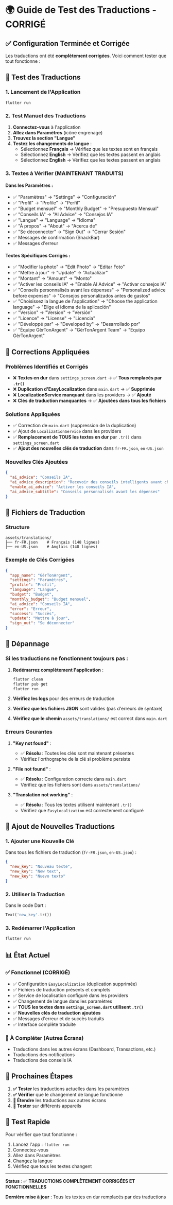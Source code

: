 # 🌍 Guide de Test des Traductions - CORRIGÉ

## ✅ Configuration Terminée et Corrigée

Les traductions ont été **complètement corrigées**. Voici comment tester que tout fonctionne :

## 🧪 Test des Traductions

### 1. Lancement de l'Application

```bash
flutter run
```

### 2. Test Manuel des Traductions

1. **Connectez-vous** à l'application
2. **Allez dans Paramètres** (icône engrenage)
3. **Trouvez la section "Langue"**
4. **Testez les changements de langue** :
   - Sélectionnez **Français** → Vérifiez que les textes sont en français
   - Sélectionnez **English** → Vérifiez que les textes passent en anglais
   - Sélectionnez **English** → Vérifiez que les textes passent en anglais

### 3. Textes à Vérifier (MAINTENANT TRADUITS)

#### Dans les Paramètres :
- ✅ "Paramètres" → "Settings" → "Configuración"
- ✅ "Profil" → "Profile" → "Perfil"
- ✅ "Budget mensuel" → "Monthly Budget" → "Presupuesto Mensual"
- ✅ "Conseils IA" → "AI Advice" → "Consejos IA"
- ✅ "Langue" → "Language" → "Idioma"
- ✅ "À propos" → "About" → "Acerca de"
- ✅ "Se déconnecter" → "Sign Out" → "Cerrar Sesión"
- ✅ Messages de confirmation (SnackBar)
- ✅ Messages d'erreur

#### Textes Spécifiques Corrigés :
- ✅ "Modifier la photo" → "Edit Photo" → "Editar Foto"
- ✅ "Mettre à jour" → "Update" → "Actualizar"
- ✅ "Montant" → "Amount" → "Monto"
- ✅ "Activer les conseils IA" → "Enable AI Advice" → "Activar consejos IA"
- ✅ "Conseils personnalisés avant les dépenses" → "Personalized advice before expenses" → "Consejos personalizados antes de gastos"
- ✅ "Choisissez la langue de l'application" → "Choose the application language" → "Elige el idioma de la aplicación"
- ✅ "Version" → "Version" → "Versión"
- ✅ "Licence" → "License" → "Licencia"
- ✅ "Développé par" → "Developed by" → "Desarrollado por"
- ✅ "Équipe GèrTonArgent" → "GèrTonArgent Team" → "Equipo GèrTonArgent"

## 🔧 Corrections Appliquées

### Problèmes Identifiés et Corrigés
- ❌ **Textes en dur** dans `settings_screen.dart` → ✅ **Tous remplacés par `.tr()`**
- ❌ **Duplication d'EasyLocalization** dans `main.dart` → ✅ **Supprimée**
- ❌ **LocalizationService manquant** dans les providers → ✅ **Ajouté**
- ❌ **Clés de traduction manquantes** → ✅ **Ajoutées dans tous les fichiers**

### Solutions Appliquées
- ✅ Correction de `main.dart` (suppression de la duplication)
- ✅ Ajout de `LocalizationService` dans les providers
- ✅ **Remplacement de TOUS les textes en dur** par `.tr()` dans `settings_screen.dart`
- ✅ **Ajout des nouvelles clés de traduction** dans `fr-FR.json`, `en-US.json`

### Nouvelles Clés Ajoutées
```json
{
  "ai_advice": "Conseils IA",
  "ai_advice_description": "Recevoir des conseils intelligents avant chaque dépense",
  "enable_ai_advice": "Activer les conseils IA",
  "ai_advice_subtitle": "Conseils personnalisés avant les dépenses"
}
```

## 📁 Fichiers de Traduction

### Structure
```
assets/translations/
├── fr-FR.json    # Français (148 lignes)
├── en-US.json    # Anglais (148 lignes)

```

### Exemple de Clés Corrigées
```json
{
  "app_name": "GèrTonArgent",
  "settings": "Paramètres",
  "profile": "Profil",
  "language": "Langue",
  "budget": "Budget",
  "monthly_budget": "Budget mensuel",
  "ai_advice": "Conseils IA",
  "error": "Erreur",
  "success": "Succès",
  "update": "Mettre à jour",
  "sign_out": "Se déconnecter"
}
```

## 🚨 Dépannage

### Si les traductions ne fonctionnent toujours pas :

1. **Redémarrez complètement l'application** :
   ```bash
   flutter clean
   flutter pub get
   flutter run
   ```

2. **Vérifiez les logs** pour des erreurs de traduction

3. **Vérifiez que les fichiers JSON** sont valides (pas d'erreurs de syntaxe)

4. **Vérifiez que le chemin** `assets/translations/` est correct dans `main.dart`

### Erreurs Courantes

1. **"Key not found"** :
   - ✅ **Résolu** : Toutes les clés sont maintenant présentes
   - Vérifiez l'orthographe de la clé si problème persiste

2. **"File not found"** :
   - ✅ **Résolu** : Configuration correcte dans `main.dart`
   - Vérifiez que les fichiers sont dans `assets/translations/`

3. **"Translation not working"** :
   - ✅ **Résolu** : Tous les textes utilisent maintenant `.tr()`
   - Vérifiez que `EasyLocalization` est correctement configuré

## 🔄 Ajout de Nouvelles Traductions

### 1. Ajouter une Nouvelle Clé

Dans tous les fichiers de traduction (`fr-FR.json`, `en-US.json`) :

```json
{
  "new_key": "Nouveau texte",
  "new_key": "New text",
  "new_key": "Nuevo texto"
}
```

### 2. Utiliser la Traduction

Dans le code Dart :

```dart
Text('new_key'.tr())
```

### 3. Redémarrer l'Application

```bash
flutter run
```

## 📊 État Actuel

### ✅ Fonctionnel (CORRIGÉ)
- ✅ Configuration `EasyLocalization` (duplication supprimée)
- ✅ Fichiers de traduction présents et complets
- ✅ Service de localisation configuré dans les providers
- ✅ Changement de langue dans les paramètres
- ✅ **TOUS les textes dans `settings_screen.dart` utilisent `.tr()`**
- ✅ **Nouvelles clés de traduction ajoutées**
- ✅ Messages d'erreur et de succès traduits
- ✅ Interface complète traduite

### 🔄 À Compléter (Autres Écrans)
- Traductions dans les autres écrans (Dashboard, Transactions, etc.)
- Traductions des notifications
- Traductions des conseils IA

## 🎯 Prochaines Étapes

1. **✅ Tester** les traductions actuelles dans les paramètres
2. **✅ Vérifier** que le changement de langue fonctionne
3. **🔄 Étendre** les traductions aux autres écrans
4. **🔄 Tester** sur différents appareils

## 🧪 Test Rapide

Pour vérifier que tout fonctionne :

1. Lancez l'app : `flutter run`
2. Connectez-vous
3. Allez dans Paramètres
4. Changez la langue
5. Vérifiez que tous les textes changent

---

**Status** : ✅ **TRADUCTIONS COMPLÈTEMENT CORRIGÉES ET FONCTIONNELLES**

**Dernière mise à jour** : Tous les textes en dur remplacés par des traductions
